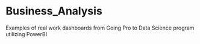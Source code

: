 # Business_Analysis
Examples of real work dashboards from Going Pro to Data Science program utilizing PowerBI
